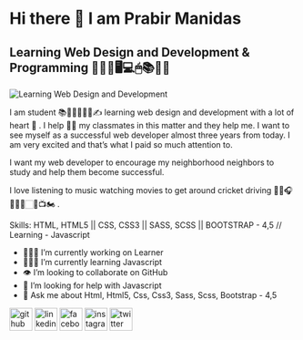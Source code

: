 # Hi there 👋 I am Prabir Manidas
## Learning Web Design and Development & Programming 👩🏻‍💻🖥💻🖱📚📗📖
![Learning Web Design and Development](https://media-exp1.licdn.com/dms/image/C4D16AQEI-w4wFlb5ug/profile-displaybackgroundimage-shrink_200_800/0/1630908426484?e=1636588800&v=beta&t=lfXeoq5re57964tdGVp7wSw597n0N9nqQOUyUTWPzZo)

I am student 📚📗📖👨🏻‍🎓✍ learning web design and development with a lot of heart 🧡 . I help 🤝🏻 my classmates in this matter and they help me. I want to see myself as a successful web developer almost three years from today. I am very excited and that’s what I paid so much attention to.

I want my web developer to encourage my neighborhood neighbors to study and help them become successful.

I love listening to music watching movies to get around cricket driving 🎵🎶🎧🚴🏻‍♀️🏻🏏📺🏍 .

Skills: HTML, HTML5 || CSS, CSS3 || SASS, SCSS || BOOTSTRAP - 4,5 // Learning - Javascript 

- 👨🏻‍🎓 I’m currently working on Learner 
- 👩🏻‍💻 I’m currently learning Javascript 
- 👁 I’m looking to collaborate on GitHub 
- 🤝 I’m looking for help with Javascript 
- 💬 Ask me about Html, Html5, Css, Css3, Sass, Scss, Bootstrap - 4,5

[<img src='https://cdn.jsdelivr.net/npm/simple-icons@3.0.1/icons/github.svg' alt='github' height='40'>](https://github.com/https://github.com/programming-Prabir)  [<img src='https://cdn.jsdelivr.net/npm/simple-icons@3.0.1/icons/linkedin.svg' alt='linkedin' height='40'>](https://www.linkedin.com/in/www.linkedin.com/in/prabir-manidas/)  [<img src='https://cdn.jsdelivr.net/npm/simple-icons@3.0.1/icons/facebook.svg' alt='facebook' height='40'>](https://www.facebook.com/https://www.facebook.com/profile.php?id=100013373041175)  [<img src='https://cdn.jsdelivr.net/npm/simple-icons@3.0.1/icons/instagram.svg' alt='instagram' height='40'>](https://www.instagram.com/https://www.instagram.com/p.r.a.b.i.r/?hl=en/)  [<img src='https://cdn.jsdelivr.net/npm/simple-icons@3.0.1/icons/twitter.svg' alt='twitter' height='40'>](https://twitter.com/https://twitter.com/PManidas)  


<!-- this link is github generator -->
<!--      https://arturssmirnovs.github.io/github-profile-readme-generator/       -->
<!--      https://rahuldkjain.github.io/gh-profile-readme-generator/              -->
<!--      https://github.com/anuraghazra/github-readme-stats                      -->

